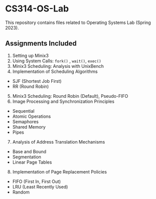 # CS314-OS-Lab
This repository contains files related to Operating Systems Lab (Spring 2023).


## Assignments Included
1. Setting up Minix3
2. Using System Calls: `fork()` , `wait()`, `exec()`
3. Minix3 Scheduling: Analysis with UnixBench
4. Implementation of Scheduling Algorithms
  - SJF (Shortest Job First)
  - RR (Round Robin)
5. Minix3 Scheduling: Round Robin (Default), Pseudo-FIFO
6. Image Processing and Synchronization Principles
  - Sequential
  - Atomic Operations
  - Semaphores
  - Shared Memory
  - Pipes
7. Analysis of Address Translation Mechanisms
  - Base and Bound
  - Segmentation
  - Linear Page Tables
8. Implementation of Page Replacement Policies
  - FIFO (First In, First Out)
  - LRU (Least Recently Used)
  - Random

